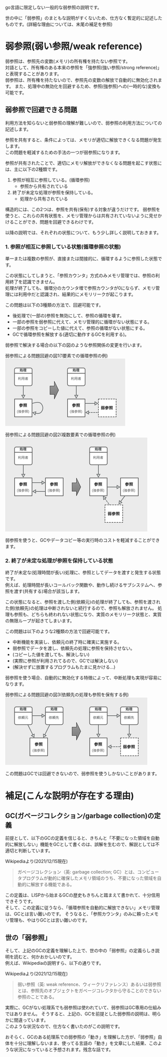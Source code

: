 go言語に限定しない一般的な弱参照の説明です。

世の中に「弱参照」のまともな説明がすくないため、仕方なく暫定的に記述したものです。(詳細な理由については、末尾の補足を参照)

# 弱参照(弱い参照/weak reference)
弱参照は、参照先の変数(メモリ)の所有権を持たない参照です。  
対語として、所有権のある本来の参照を「強参照(強い参照/strong reference)」と表現することがあります。  
弱参照は、所有権を持たないので、参照先の変数の解放で自動的に無効化されます。
また、処理中の無効化を回避するため、参照(強参照)への(一時的な)変換も可能です。

## 弱参照で回避できる問題
利用方法を知らないと弱参照の理解が難しいので、弱参照の利用方法についての記述します。

参照を共有すると、条件によっては、メモリが適切に解放できくなる問題が発生します。  
この問題を軽減するための手法の一つが弱参照になります。

参照が共有されたことで、適切にメモリ解放ができなくなる問題を起こす状態には、主に以下の2種類です。

1. 参照が相互に参照している。(循環参照)
	* 参照から共有されている
2. 終了が未定な処理が参照を保持している。
	* 処理から共有されている

構造的には、この2つは、参照を共有(保有)する対象が違うだけです。 
弱参照を使うと、これらの共有状態を、メモリ管理からは共有されていないように見せかけることができ、問題を回避できるわけです。

以降の説明では、それぞれの状態について、もう少し詳しく説明しておきます。

### 1. 参照が相互に参照している状態(循環参照の状態)
単一または複数の参照が、直接または間接的に、循環するように参照した状態です。

この状態にしてしまうと、「参照カウンタ」方式のみメモリ管理では、参照の利用終了を認識できません。  
処理が終了しても、循環分のカウンタ増で参照カウンタが0にならず、メモリ管理には利用中だと認識され、結果的にメモリリークが起こります。

この問題は以下の3種類の方法で、回避可能です。

* 後処理で(一部の)参照を無効にして、参照の循環を壊す。
* 一部の参照を弱参照に代えて、メモリ管理的に循環がない状態にする。
* 一部の参照をコピーした値に代えて、参照の循環がない状態にする。
*  GCで循環参照を解放する(適切に動作するGCを利用する)。

弱参照で解決する場合の以下の図のような参照関係の変更を行います。

弱参照による問題回避の図1(1要素での循環参照の例)  
![1要素での循環参照](one_ref.png)

弱参照による問題回避の図2(複数要素での循環参照の例)  
![2要素の循環参照](two_ref.png)

弱参照を使うと、GCやデータコピー等の実行時のコストを軽減することができます。

### 2. 終了が未定な処理が参照を保持している状態
終了が未定な(処理時間が長い)処理に、参照としてデータを渡すと発生する状態です。  
例えば、処理時間が長いコールバック関数や、動作し続けるサブシステムへ、参照を渡す(共有する)場合が該当します。  

この状態になると、参照を渡した側(依頼元)の処理が終了しても、参照を渡された側(依頼先)の処理は中断されないと続行するので、参照も解放されません。
処理も参照も、どちらも終われない状態になり、実質のメモリリーク状態と、実質の無限ループが起きてしまいます。

この問題は以下のような2種類の方法で回避可能です。

* 中断機能を実装し、依頼元の終了時に確実に実施する。
* 弱参照でデータを渡し、依頼先の処理に参照を保持させない。
* (コピーした値を渡しても、解決しない)
* (実際に参照が利用されてるので、GCでは解決しない)
* (解決せずに放置するプログラムもたまに見かける...)

弱参照を使う場合、自動的に無効化する特徴によって、中断処理も実現が容易になります。

弱参照による問題回避の図3(依頼先の処理も参照を保有する例)  
![依頼先の処理が保有](proc_ref.png)

この問題はGCでは回避できないので、弱参照を使うしかないことがあります。

# 補足(こんな説明が存在する理由)

## GC(ガベージコレクション/garbage collection)の定義
前提として、以下のGCの定義を信じると、きちんと「不要になった領域を自動的に解放しない」機能をGCとして書くのは、誤解を生むので、解説としては不適切と判断しています。

Wikipediaより(2021/12/15現在)
> ガベージコレクション（英: garbage collection; GC）とは、コンピュータプログラムが動的に確保したメモリ領域のうち、不要になった領域を自動的に解放する機能である。

この定義は、LISPから始まるGCの歴史もきちんと踏まえて書かれて、十分信用できそうです。  
そして、この定義に従うなら、「循環参照を自動的に解放できない」メモリ管理は、GCとは言い難いのです。
そうなると、「参照カウンタ」のみに頼ったメモリ管理も、やはりGCとは言い難いのです。

## 世の「弱参照」

そして、上記のGCの定義を理解した上で、世の中の「弱参照」の定義らしき説明を読むと、何かおかしいのです。  
例えば、Wikipediaの説明すら、以下の通りです。

Wikipediaより(2021/12/15現在)
> 弱い参照（英: weak reference、ウィークリファレンス）あるいは弱参照とは、参照先のオブジェクトをガベージコレクタから守ることのできない参照のことである。

実際に、GCがない処理系でも弱参照は使われていて、弱参照はGC専用の仕組みではありません。
そうすると、上記の、GCを前提とした弱参照の説明は、明らかに間違っています。  
このような状況なので、仕方なく書いたのがこの説明です。

おそらく、GCのある処理系での弱参照の「動き」を理解した方が、「弱参照」自体を十分に理解しないまま、使ってる言語の「動き」を文章にした結果、このような状況になっていると予想されます。残念な話です。
